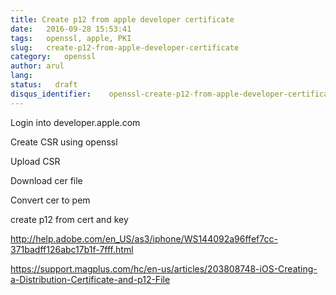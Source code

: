 ```yaml
---
title: Create p12 from apple developer certificate
date:   2016-09-28 15:53:41
tags:   openssl, apple, PKI
slug:   create-p12-from-apple-developer-certificate
category:   openssl
author: arul
lang:
status:   draft
disqus_identifier:    openssl-create-p12-from-apple-developer-certificate
---
```


Login into developer.apple.com

Create CSR using openssl

Upload CSR

Download cer file

Convert cer to pem

create p12 from cert and key

<http://help.adobe.com/en_US/as3/iphone/WS144092a96ffef7cc-371badff126abc17b1f-7fff.html>

<https://support.magplus.com/hc/en-us/articles/203808748-iOS-Creating-a-Distribution-Certificate-and-p12-File>
